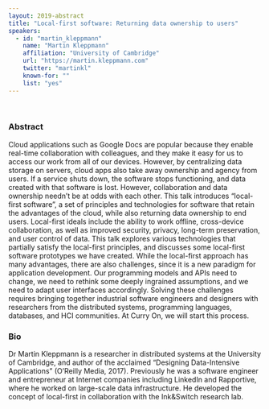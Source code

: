 ```yaml
---
layout: 2019-abstract
title: "Local-first software: Returning data ownership to users"
speakers:
  - id: "martin_kleppmann"
    name: "Martin Kleppmann"
    affiliation: "University of Cambridge"
    url: "https://martin.kleppmann.com"
    twitter: "martinkl"
    known-for: ""
    list: "yes"
---
```


<br/>

### Abstract

Cloud applications such as Google Docs are popular because they enable real-time collaboration with colleagues, and they make it easy for us to access our work from all of our devices. However, by centralizing data storage on servers, cloud apps also take away ownership and agency from users. If a service shuts down, the software stops functioning, and data created with that software is lost. However, collaboration and data ownership needn’t be at odds with each other. This talk introduces “local-first software”, a set of principles and technologies for software that retain the advantages of the cloud, while also returning data ownership to end users. Local-first ideals include the ability to work offline, cross-device collaboration, as well as improved security, privacy, long-term preservation, and user control of data. This talk explores various technologies that partially satisfy the local-first principles, and discusses some local-first software prototypes we have created. While the local-first approach has many advantages, there are also challenges, since it is a new paradigm for application development. Our programming models and APIs need to change, we need to rethink some deeply ingrained assumptions, and we need to adapt user interfaces accordingly. Solving these challenges requires bringing together industrial software engineers and designers with researchers from the distributed systems, programming languages, databases, and HCI communities. At Curry On, we will start this process.

### Bio

Dr Martin Kleppmann is a researcher in distributed systems at the University of Cambridge, and author of the acclaimed “Designing Data-Intensive Applications” (O’Reilly Media, 2017). Previously he was a software engineer and entrepreneur at Internet companies including LinkedIn and Rapportive, where he worked on large-scale data infrastructure. He developed the concept of local-first in collaboration with the Ink&Switch research lab.

